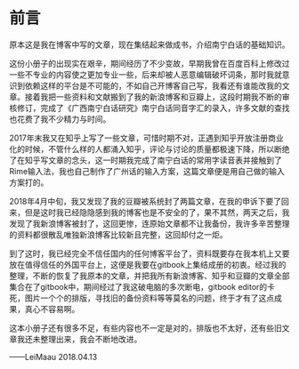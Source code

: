 # 前言

原本这是我在博客中写的文章，现在集结起来做成书，介绍南宁白话的基础知识。

这份小册子的出现实在艰辛，期间经历了不少变故，早期我曾在百度百科上修改过一些不专业的内容使之更加专业一些，后来却被人恶意编辑破坏词条，那时我就意识到依赖这样的平台是不可能的，不如自己开博客自己写，我看还有谁能改我的文章。接着我把一些资料和文献搬到了我的新浪博客和豆瓣上，这段时期我不断的审核修订，完成了《广西南宁白话研究》南宁白话同音字汇的录入，许多文献的查找也花费了我不少精力与时间。

2017年末我又在知乎上写了一些文章，可惜时期不对，正遇到知乎开放注册商业化的时候，不管什么样的人都涌入知乎，评论与讨论的质量都极速下降，所以断绝了在知乎写文章的念头，这一时期我完成了南宁白话的常用字读音表并接触到了Rime输入法，我也自己制作了广州话的输入方案，这篇文章便是用自己做的输入方案打的。

2018年4月中旬，我又发现了我的豆瓣被系统封了两篇文章，在我的申诉下要了回来，但是这时我已经隐隐感到我的博客也是不安全的了，果不其然，两天之后，我发现了我新浪博客被封了，这回更惨，连原始文章都不让我备份，我许多辛苦整理的资料都很散乱唯独新浪博客比较新且完整，这回却付之一炬。

到了这时，我已经完全不信任国内的任何博客平台了，资料既要存在我本机上又要放在值得信任的外国平台上，这便是我要在gitbook上集结成册的初衷。经过我的整理，不断的恢复了我原本的文章，并把我所有新浪博客、知乎和豆瓣的文章全部集合在了gitbook中，期间经过了我这破电脑的多次断电，gitbook editor的卡死，图片一个个的排版，寻找旧的备份资料等等莫名的问题，终于才有了这点成果，真心不容易啊。

这本小册子还有很多不足，有些内容也不一定是对的，排版也不太好，还有些旧文章我还未整理出来，我会不断地改进。

——LeiMaau 2018.04.13

